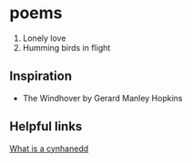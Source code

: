 # poems

1. Lonely love
2. Humming birds in flight

## Inspiration

- The Windhover by Gerard Manley Hopkins

## Helpful links

[What is a cynhanedd](http://www.poetsgraves.co.uk/forum/viewtopic.php?t=12138)
